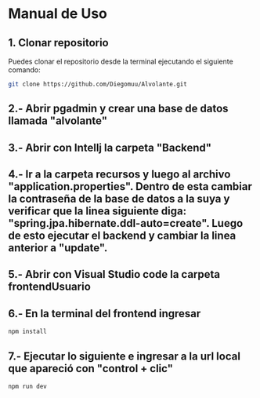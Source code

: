 # Manual de Uso

## 1. Clonar repositorio
Puedes clonar el repositorio desde la terminal ejecutando el siguiente comando:
```bash
git clone https://github.com/Diegomuu/Alvolante.git
```
## 2.- Abrir pgadmin y crear una base de datos llamada "alvolante" 
## 3.- Abrir con Intellj la carpeta "Backend"
## 4.- Ir a la carpeta recursos y luego al archivo "application.properties". Dentro de esta cambiar la contraseña de la base de datos a la suya y verificar que la linea siguiente diga: "spring.jpa.hibernate.ddl-auto=create". Luego de esto ejecutar el backend y cambiar la linea anterior a "update".
## 5.- Abrir con Visual Studio code la carpeta frontendUsuario
## 6.- En la terminal del frontend ingresar 
```bash
npm install
```
## 7.- Ejecutar lo siguiente e ingresar a la url local que apareció con "control + clic"
```bash
npm run dev
```
